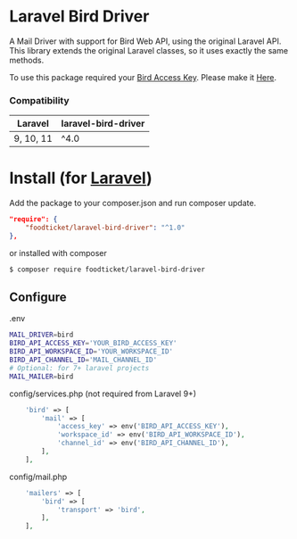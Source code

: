 Laravel Bird Driver
====

A Mail Driver with support for Bird Web API, using the original Laravel API.
This library extends the original Laravel classes, so it uses exactly the same methods.

To use this package required your [Bird Access Key](https://docs.bird.com/api/api-access/api-authorization).
Please make it [Here](https://app.bird.com/settings/access-keys).


### Compatibility

| Laravel   | laravel-bird-driver |
|-----------| ---- |
| 9, 10, 11 | ^4.0 |

# Install (for [Laravel](https://laravel.com/))

Add the package to your composer.json and run composer update.
```json
"require": {
    "foodticket/laravel-bird-driver": "^1.0"
},
```

or installed with composer
```bash
$ composer require foodticket/laravel-bird-driver
```

## Configure

.env
```bash
MAIL_DRIVER=bird
BIRD_API_ACCESS_KEY='YOUR_BIRD_ACCESS_KEY'
BIRD_API_WORKSPACE_ID='YOUR_WORKSPACE_ID'
BIRD_API_CHANNEL_ID='MAIL_CHANNEL_ID'
# Optional: for 7+ laravel projects
MAIL_MAILER=bird 
```

config/services.php (not required from 
Laravel 9+)
```php
    'bird' => [
        'mail' => [
            'access_key' => env('BIRD_API_ACCESS_KEY'),
            'workspace_id' => env('BIRD_API_WORKSPACE_ID'),
            'channel_id' => env('BIRD_API_CHANNEL_ID'),
        ],
    ],
```

config/mail.php
```php
    'mailers' => [
        'bird' => [
            'transport' => 'bird',
        ],
    ],
```
